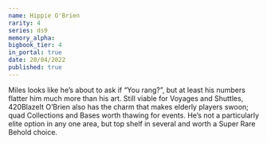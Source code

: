 ```yaml
---
name: Hippie O'Brien
rarity: 4
series: ds9
memory_alpha:
bigbook_tier: 4
in_portal: true
date: 20/04/2022
published: true
---
```


Miles looks like he’s about to ask if “You rang?”, but at least his numbers flatter him much more than his art. Still viable for Voyages and Shuttles, 420BlazeIt O’Brien also has the charm that makes elderly players swoon; quad Collections and Bases worth thawing for events. He’s not a particularly elite option in any one area, but top shelf in several and worth a Super Rare Behold choice.
